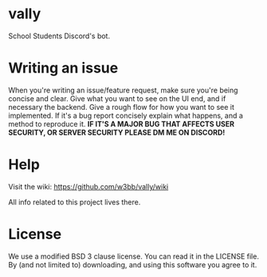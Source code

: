 # vally
School Students Discord's bot. 


# Writing an issue
When you're writing an issue/feature request, make sure you're being concise and clear. Give what you want to see on the UI end, and if necessary the backend. Give a rough flow for how you want to see it implemented. If it's a bug report concisely explain what happens, and a method to reproduce it. **IF IT'S A MAJOR BUG THAT AFFECTS USER SECURITY, OR SERVER SECURITY PLEASE DM ME ON DISCORD!**

# Help
Visit the wiki: https://github.com/w3bb/vally/wiki

All info related to this project lives there.

# License
We use a modified BSD 3 clause license. You can read it in the LICENSE file. By (and not limited to) downloading, and using this software you agree to it.
